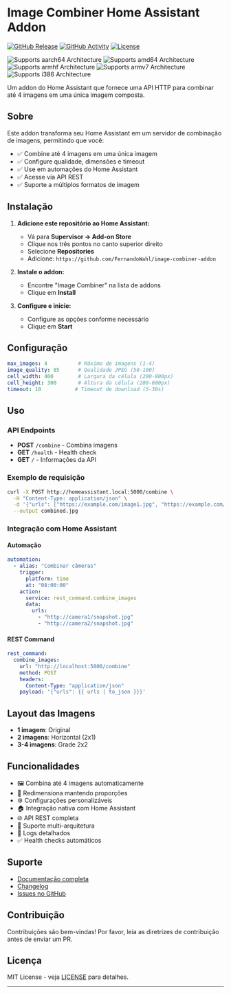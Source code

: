 # Image Combiner Home Assistant Addon

[![GitHub Release][releases-shield]][releases]
[![GitHub Activity][commits-shield]][commits]
[![License][license-shield]](LICENSE)

![Supports aarch64 Architecture][aarch64-shield]
![Supports amd64 Architecture][amd64-shield]
![Supports armhf Architecture][armhf-shield]
![Supports armv7 Architecture][armv7-shield]
![Supports i386 Architecture][i386-shield]

Um addon do Home Assistant que fornece uma API HTTP para combinar até 4 imagens em uma única imagem composta.

## Sobre

Este addon transforma seu Home Assistant em um servidor de combinação de imagens, permitindo que você:

- ✅ Combine até 4 imagens em uma única imagem
- ✅ Configure qualidade, dimensões e timeout
- ✅ Use em automações do Home Assistant
- ✅ Acesse via API REST
- ✅ Suporte a múltiplos formatos de imagem

## Instalação

1. **Adicione este repositório ao Home Assistant:**
   - Vá para **Supervisor → Add-on Store**
   - Clique nos três pontos no canto superior direito
   - Selecione **Repositories**
   - Adicione: `https://github.com/FernandoWahl/image-combiner-addon`

2. **Instale o addon:**
   - Encontre "Image Combiner" na lista de addons
   - Clique em **Install**

3. **Configure e inicie:**
   - Configure as opções conforme necessário
   - Clique em **Start**

## Configuração

```yaml
max_images: 4          # Máximo de imagens (1-4)
image_quality: 85      # Qualidade JPEG (50-100)
cell_width: 400        # Largura da célula (200-800px)
cell_height: 300       # Altura da célula (200-600px)
timeout: 10           # Timeout de download (5-30s)
```

## Uso

### API Endpoints

- **POST** `/combine` - Combina imagens
- **GET** `/health` - Health check
- **GET** `/` - Informações da API

### Exemplo de requisição

```bash
curl -X POST http://homeassistant.local:5000/combine \
  -H "Content-Type: application/json" \
  -d '{"urls": ["https://example.com/image1.jpg", "https://example.com/image2.jpg"]}' \
  --output combined.jpg
```

### Integração com Home Assistant

#### Automação
```yaml
automation:
  - alias: "Combinar câmeras"
    trigger:
      platform: time
      at: "08:00:00"
    action:
      service: rest_command.combine_images
      data:
        urls:
          - "http://camera1/snapshot.jpg"
          - "http://camera2/snapshot.jpg"
```

#### REST Command
```yaml
rest_command:
  combine_images:
    url: "http://localhost:5000/combine"
    method: POST
    headers:
      Content-Type: "application/json"
    payload: '{"urls": {{ urls | to_json }}}'
```

## Layout das Imagens

- **1 imagem**: Original
- **2 imagens**: Horizontal (2x1)
- **3-4 imagens**: Grade 2x2

## Funcionalidades

- 🖼️ Combina até 4 imagens automaticamente
- 📐 Redimensiona mantendo proporções
- ⚙️ Configurações personalizáveis
- 🏠 Integração nativa com Home Assistant
- 🌐 API REST completa
- 🔧 Suporte multi-arquitetura
- 📝 Logs detalhados
- ✅ Health checks automáticos

## Suporte

- [Documentação completa](DOCS.md)
- [Changelog](CHANGELOG.md)
- [Issues no GitHub][issues]

## Contribuição

Contribuições são bem-vindas! Por favor, leia as diretrizes de contribuição antes de enviar um PR.

## Licença

MIT License - veja [LICENSE](LICENSE) para detalhes.

---

[aarch64-shield]: https://img.shields.io/badge/aarch64-yes-green.svg
[amd64-shield]: https://img.shields.io/badge/amd64-yes-green.svg
[armhf-shield]: https://img.shields.io/badge/armhf-yes-green.svg
[armv7-shield]: https://img.shields.io/badge/armv7-yes-green.svg
[i386-shield]: https://img.shields.io/badge/i386-yes-green.svg
[commits-shield]: https://img.shields.io/github/commit-activity/y/FernandoWahl/image-combiner-addon.svg
[commits]: https://github.com/FernandoWahl/image-combiner-addon/commits/main
[license-shield]: https://img.shields.io/github/license/FernandoWahl/image-combiner-addon.svg
[releases-shield]: https://img.shields.io/github/release/FernandoWahl/image-combiner-addon.svg
[releases]: https://github.com/FernandoWahl/image-combiner-addon/releases
[issues]: https://github.com/FernandoWahl/image-combiner-addon/issues
